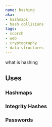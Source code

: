 ```yaml
---
name: hashing
aka:
- hashmaps
- hash collisions
tags:
- scorch
- web
- cryptography
- data-structures
---
```


what is hashing

## Uses

### Hashmaps

### Integrity Hashes

### Passwords
